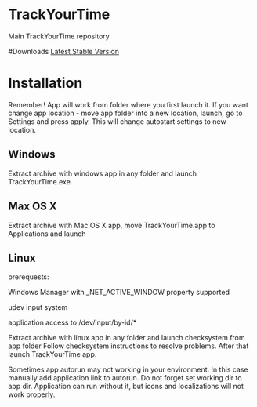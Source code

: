 # TrackYourTime
Main TrackYourTime repository

#Downloads
[Latest Stable Version](https://github.com/Allexin/TrackYourTime/releases/tag/v0.9.0beta)

# Installation

Remember! App will work from folder where you first launch it. If you want change app location - move app folder into a new location, launch, go to Settings and press apply. This will change autostart settings to new location.

## Windows
Extract archive with windows app in any folder and launch TrackYourTime.exe.

## Max OS X
Extract archive with Mac OS X app, move TrackYourTime.app to Applications and launch

## Linux
prerequests:

Windows Manager with _NET_ACTIVE_WINDOW property supported

udev input system

application access to /dev/input/by-id/*

Extract archive with linux app in any folder and launch checksystem from app folder
Follow checksystem instructions to resolve problems. After that launch TrackYourTime app.

Sometimes app autorun may not working in your environment. In this case manually add application link to autorun. Do not forget set working dir to app dir. Application can run without it, but icons and localizations will not work properly.
